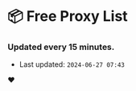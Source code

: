 # :package: Free Proxy List
### Updated every 15 minutes.

- Last updated: `2024-06-27 07:43`

:heart:
